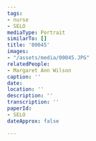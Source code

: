 ```yaml
---
tags:
- nurse
- SELO
mediaType: Portrait
similarTo: []
title: '00045'
images:
- "/assets/media/00045.JPG"
relatedPeople:
- Margaret Ann Wilson
caption: ''
date: 
location: ''
description: ''
transcription: ''
paperId:
- SELO
dateApprox: false

---
```


